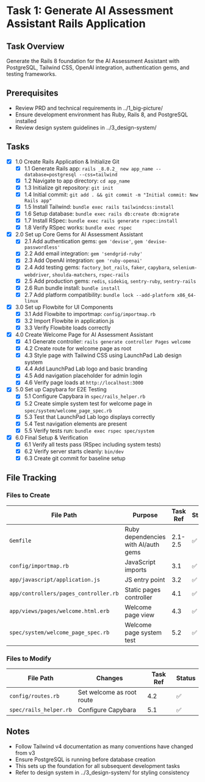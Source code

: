 # Task 1: Generate AI Assessment Assistant Rails Application

## Task Overview
Generate the Rails 8 foundation for the AI Assessment Assistant with PostgreSQL, Tailwind CSS, OpenAI integration, authentication gems, and testing frameworks.

## Prerequisites
- Review PRD and technical requirements in ../1_big-picture/
- Ensure development environment has Ruby, Rails 8, and PostgreSQL installed
- Review design system guidelines in ../3_design-system/

## Tasks

- [x] 1.0 Create Rails Application & Initialize Git
  - [x] 1.1 Generate Rails app: `rails _8.0.2_ new app_name --database=postgresql --css=tailwind`
  - [x] 1.2 Navigate to app directory: `cd app_name`
  - [x] 1.3 Initialize git repository: `git init`
  - [x] 1.4 Initial commit: `git add . && git commit -m "Initial commit: New Rails app"`
  - [x] 1.5 Install Tailwind: `bundle exec rails tailwindcss:install`
  - [x] 1.6 Setup database: `bundle exec rails db:create db:migrate`
  - [x] 1.7 Install RSpec: `bundle exec rails generate rspec:install`
  - [x] 1.8 Verify RSpec works: `bundle exec rspec`

- [x] 2.0 Set up Core Gems for AI Assessment Assistant
  - [x] 2.1 Add authentication gems: `gem 'devise'`, `gem 'devise-passwordless'`
  - [x] 2.2 Add email integration: `gem 'sendgrid-ruby'`
  - [x] 2.3 Add OpenAI integration: `gem 'ruby-openai'`
  - [x] 2.4 Add testing gems: `factory_bot_rails`, `faker`, `capybara`, `selenium-webdriver`, `shoulda-matchers`, `rspec-rails`
  - [x] 2.5 Add production gems: `redis`, `sidekiq`, `sentry-ruby`, `sentry-rails`
  - [x] 2.6 Run bundle install: `bundle install`
  - [x] 2.7 Add platform compatibility: `bundle lock --add-platform x86_64-linux`

- [x] 3.0 Set up Flowbite for UI Components
  - [x] 3.1 Add Flowbite to importmap: `config/importmap.rb`
  - [x] 3.2 Import Flowbite in application.js
  - [x] 3.3 Verify Flowbite loads correctly

- [x] 4.0 Create Welcome Page for AI Assessment Assistant
  - [x] 4.1 Generate controller: `rails generate controller Pages welcome`
  - [x] 4.2 Create route for welcome page as root
  - [x] 4.3 Style page with Tailwind CSS using LaunchPad Lab design system
  - [x] 4.4 Add LaunchPad Lab logo and basic branding
  - [x] 4.5 Add navigation placeholder for admin login
  - [x] 4.6 Verify page loads at `http://localhost:3000`

- [x] 5.0 Set up Capybara for E2E Testing
  - [x] 5.1 Configure Capybara in `spec/rails_helper.rb`
  - [x] 5.2 Create simple system test for welcome page in `spec/system/welcome_page_spec.rb`
  - [x] 5.3 Test that LaunchPad Lab logo displays correctly
  - [x] 5.4 Test navigation elements are present
  - [x] 5.5 Verify tests run: `bundle exec rspec spec/system`

- [x] 6.0 Final Setup & Verification
  - [x] 6.1 Verify all tests pass (RSpec including system tests)
  - [x] 6.2 Verify server starts cleanly: `bin/dev`
  - [x] 6.3 Create git commit for baseline setup

## File Tracking

### Files to Create
| File Path | Purpose | Task Ref | Status |
|-----------|---------|----------|--------|
| `Gemfile` | Ruby dependencies with AI/auth gems | 2.1-2.5 | ✅ |
| `config/importmap.rb` | JavaScript imports | 3.1 | ✅ |
| `app/javascript/application.js` | JS entry point | 3.2 | ✅ |
| `app/controllers/pages_controller.rb` | Static pages controller | 4.1 | ✅ |
| `app/views/pages/welcome.html.erb` | Welcome page view | 4.3 | ✅ |
| `spec/system/welcome_page_spec.rb` | Welcome page system test | 5.2 | ✅ |

### Files to Modify
| File Path | Changes | Task Ref | Status |
|-----------|---------|----------|--------|
| `config/routes.rb` | Set welcome as root route | 4.2 | ✅ |
| `spec/rails_helper.rb` | Configure Capybara | 5.1 | ✅ |

## Notes
- Follow Tailwind v4 documentation as many conventions have changed from v3
- Ensure PostgreSQL is running before database creation
- This sets up the foundation for all subsequent development tasks
- Refer to design system in ../3_design-system/ for styling consistency 
